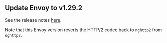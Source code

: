 ## Update Envoy to v1.29.2

See the release notes [here](https://www.envoyproxy.io/docs/envoy/v1.29.2/version_history/v1.29/v1.29.2).

Note that this Envoy version reverts the HTTP/2 codec back to `nghttp2` from `oghttp2`.
